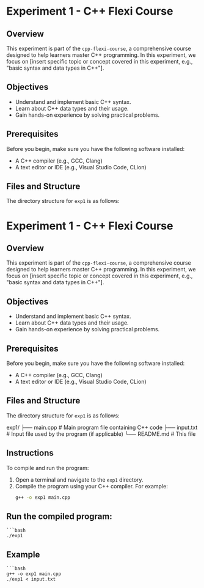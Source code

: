 # Experiment 1 - C++ Flexi Course

## Overview
This experiment is part of the `cpp-flexi-course`, a comprehensive course designed to help learners master C++ programming. In this experiment, we focus on [insert specific topic or concept covered in this experiment, e.g., "basic syntax and data types in C++"].

## Objectives
- Understand and implement basic C++ syntax.
- Learn about C++ data types and their usage.
- Gain hands-on experience by solving practical problems.

## Prerequisites
Before you begin, make sure you have the following software installed:
- A C++ compiler (e.g., GCC, Clang)
- A text editor or IDE (e.g., Visual Studio Code, CLion)

## Files and Structure
The directory structure for `exp1` is as follows:

# Experiment 1 - C++ Flexi Course

## Overview
This experiment is part of the `cpp-flexi-course`, a comprehensive course designed to help learners master C++ programming. In this experiment, we focus on [insert specific topic or concept covered in this experiment, e.g., "basic syntax and data types in C++"].

## Objectives
- Understand and implement basic C++ syntax.
- Learn about C++ data types and their usage.
- Gain hands-on experience by solving practical problems.

## Prerequisites
Before you begin, make sure you have the following software installed:
- A C++ compiler (e.g., GCC, Clang)
- A text editor or IDE (e.g., Visual Studio Code, CLion)

## Files and Structure
The directory structure for `exp1` is as follows:

exp1/
├── main.cpp # Main program file containing C++ code
├── input.txt # Input file used by the program (if applicable)
└── README.md # This file

## Instructions
To compile and run the program:

1. Open a terminal and navigate to the `exp1` directory.
2. Compile the program using your C++ compiler. For example:
   ```bash
   g++ -o exp1 main.cpp

## Run the compiled program:
    ```bash
    ./exp1

## Example
    ```bash 
    g++ -o exp1 main.cpp
    ./exp1 < input.txt


